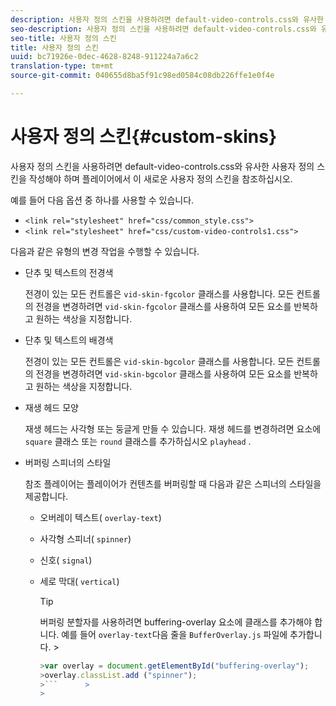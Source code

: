 ```yaml
---
description: 사용자 정의 스킨을 사용하려면 default-video-controls.css와 유사한 사용자 정의 스킨을 작성해야 하며 플레이어에서 이 새로운 사용자 정의 스킨을 참조하십시오.
seo-description: 사용자 정의 스킨을 사용하려면 default-video-controls.css와 유사한 사용자 정의 스킨을 작성해야 하며 플레이어에서 이 새로운 사용자 정의 스킨을 참조하십시오.
seo-title: 사용자 정의 스킨
title: 사용자 정의 스킨
uuid: bc71926e-0dec-4628-8248-911224a7a6c2
translation-type: tm+mt
source-git-commit: 040655d8ba5f91c98ed0584c08db226ffe1e0f4e

---
```



# 사용자 정의 스킨{#custom-skins}

사용자 정의 스킨을 사용하려면 default-video-controls.css와 유사한 사용자 정의 스킨을 작성해야 하며 플레이어에서 이 새로운 사용자 정의 스킨을 참조하십시오.

예를 들어 다음 옵션 중 하나를 사용할 수 있습니다.

* `<link rel="stylesheet" href="css/common_style.css">`
* `<link rel="stylesheet" href="css/custom-video-controls1.css">`

다음과 같은 유형의 변경 작업을 수행할 수 있습니다.

* 단추 및 텍스트의 전경색

   전경이 있는 모든 컨트롤은 `vid-skin-fgcolor` 클래스를 사용합니다. 모든 컨트롤의 전경을 변경하려면 `vid-skin-fgcolor` 클래스를 사용하여 모든 요소를 반복하고 원하는 색상을 지정합니다.
* 단추 및 텍스트의 배경색

   전경이 있는 모든 컨트롤은 `vid-skin-bgcolor` 클래스를 사용합니다. 모든 컨트롤의 전경을 변경하려면 `vid-skin-bgcolor` 클래스를 사용하여 모든 요소를 반복하고 원하는 색상을 지정합니다.
* 재생 헤드 모양

   재생 헤드는 사각형 또는 둥글게 만들 수 있습니다. 재생 헤드를 변경하려면 요소에 `square` 클래스 또는 `round` 클래스를 추가하십시오 `playhead` .
* 버퍼링 스피너의 스타일

   참조 플레이어는 플레이어가 컨텐츠를 버퍼링할 때 다음과 같은 스피너의 스타일을 제공합니다.

   * 오버레이 텍스트( `overlay-text`)
   * 사각형 스피너( `spinner`)
   * 신호( `signal`)
   * 세로 막대( `vertical`)

      >[!TIP]
      >
      >버퍼링 분할자를 사용하려면 buffering-overlay 요소에 클래스를 추가해야 합니다. 예를 들어 `overlay-text`다음 줄을 `BufferOverlay.js` 파일에 추가합니다.      >
      >
      >
      ```js      >
      >var overlay = document.getElementById("buffering-overlay"); 
      >overlay.classList.add ("spinner");
      >```      >
      >




